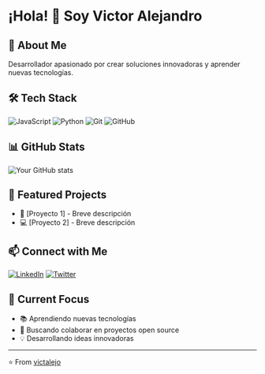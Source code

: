 # ¡Hola! 👋 Soy Victor Alejandro

## 💫 About Me
Desarrollador apasionado por crear soluciones innovadoras y aprender nuevas tecnologías.

## 🛠️ Tech Stack
![JavaScript](https://img.shields.io/badge/-JavaScript-F7DF1E?style=flat&logo=javascript&logoColor=black)
![Python](https://img.shields.io/badge/-Python-3776AB?style=flat&logo=python&logoColor=white)
![Git](https://img.shields.io/badge/-Git-F05032?style=flat&logo=git&logoColor=white)
![GitHub](https://img.shields.io/badge/-GitHub-181717?style=flat&logo=github)

## 📊 GitHub Stats
![Your GitHub stats](https://github-readme-stats.vercel.app/api?username=victalejo&show_icons=true&theme=radical)

## 🌟 Featured Projects
- 📱 [Proyecto 1] - Breve descripción
- 💻 [Proyecto 2] - Breve descripción

## 📫 Connect with Me
[![LinkedIn](https://img.shields.io/badge/-LinkedIn-0077B5?style=flat&logo=linkedin)](TU_LINKEDIN)
[![Twitter](https://img.shields.io/badge/-Twitter-1DA1F2?style=flat&logo=twitter&logoColor=white)](TU_TWITTER)

## 🎯 Current Focus
- 📚 Aprendiendo nuevas tecnologías
- 🤝 Buscando colaborar en proyectos open source
- 💡 Desarrollando ideas innovadoras

---
⭐️ From [victalejo](https://github.com/victalejo)
